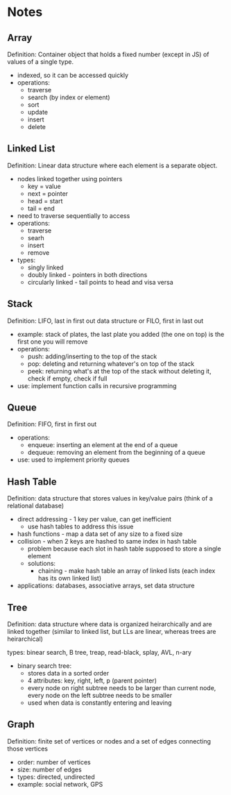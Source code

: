 # Notes

## Array
Definition: Container object that holds a fixed number (except in JS) of values of a single type.

- indexed, so it can be accessed quickly
- operations:
  - traverse
  - search (by index or element)
  - sort
  - update
  - insert
  - delete

## Linked List
Definition: Linear data structure where each element is a separate object.

- nodes linked together using pointers
  - key = value
  - next = pointer
  - head = start
  - tail = end
- need to traverse sequentially to access
- operations:
  - traverse
  - searh
  - insert
  - remove
- types:
  - singly linked
  - doubly linked - pointers in both directions
  - circularly linked - tail points to head and visa versa

## Stack
Definition: LIFO, last in first out data structure or FILO, first in last out

- example: stack of plates, the last plate you added (the one on top) is the first one you will remove
- operations:
  - push: adding/inserting to the top of the stack
  - pop: deleting and returning whatever's on top of the stack
  - peek: returning what's at the top of the stack without deleting it, check if empty, check if full
- use: implement function calls in recursive programming

## Queue
Definition: FIFO, first in first out

- operations:
  - enqueue: inserting an element at the end of a queue
  - dequeue: removing an element from the beginning of a queue
- use: used to implement priority queues

## Hash Table
Definition: data structure that stores values in key/value pairs (think of a relational database)

- direct addressing - 1 key per value, can get inefficient
  - use hash tables to address this issue
- hash functions - map a data set of any size to a fixed size
- collision - when 2 keys are hashed to same index in hash table
  - problem because each slot in hash table supposed to store a single element
  - solutions:
    - chaining - make hash table an array of linked lists (each index has its own linked list)
- applications: databases, associative arrays, set data structure

## Tree
Definition: data structure where data is organized heirarchically and are linked together (similar to linked list, but LLs are linear, whereas trees are heirarchical)

types: binear search, B tree, treap, read-black, splay, AVL, n-ary

- binary search tree:
  - stores data in a sorted order
  - 4 attributes: key, right, left, p (parent pointer)
  - every node on right subtree needs to be larger than current node, every node on the left subtree needs to be smaller
  - used when data is constantly entering and leaving

## Graph
Definition: finite set of vertices or nodes and a set of edges connecting those vertices

- order: number of vertices
- size: number of edges
- types: directed, undirected
- example: social network, GPS
